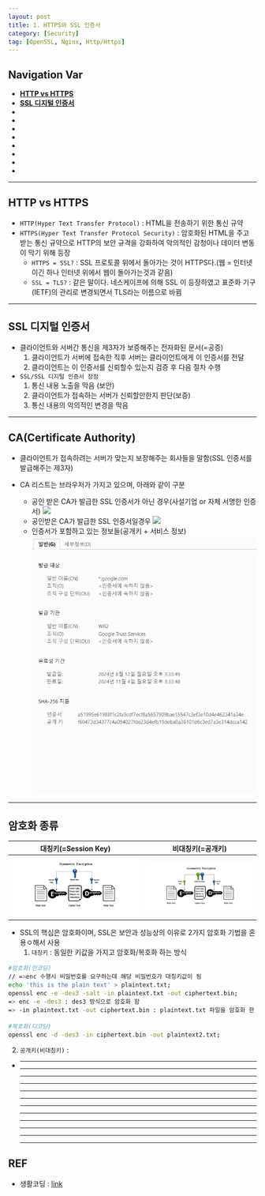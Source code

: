 ```yaml
---
layout: post
title: 1. HTTPS와 SSL 인증서
category: [Security]
tag: [OpenSSL, Nginx, Http/Https]
---
```


## Navigation Var

- **[HTTP vs HTTPS](#http-vs-https)**
- **[SSL 디지털 인증서](#ssl-디지털-인증서)**
- **[]()**
- **[]()**
- **[]()**
- **[]()**
- **[]()**
- **[]()**
- **[]()**
- **[]()**

---

## HTTP vs HTTPS

- `HTTP(Hyper Text Transfer Protocol)` : HTML을 전송하기 위한 통신 규약
- `HTTPS(Hyper Text Transfer Protocol Security)` : 암호화된 HTML을 주고 받는 통신 규약으로 HTTP의 보안 규격을 강화하여 악의적인 감청이나 데이터 변동이 막기 위해 등장
  - `HTTPS = SSL?` : SSL 프로토콜 위에서 돌아가는 것이 HTTPS다.(웹 = 인터넷이긴 하나 인터넷 위에서 웹이 돌아가는것과 같음)
  - `SSL = TLS?` : 같은 말이다. 네스케이프에 의해 SSL 이 등장하였고 표준화 기구(IETF)의 관리로 변경되면서 TLS라는 이름으로 바뀜

---

## SSL 디지털 인증서

- 클라이언트와 서버간 통신을 제3자가 보증해주는 전자화된 문서(=공증)
  1. 클라이언트가 서버에 접속한 직후 서버는 클라이언트에게 이 인증서를 전달
  2. 클라이언트는 이 인증서를 신뢰할수 있는지 검증 후 다음 절차 수행
- `SSL/SSL 디지털 인증서 장점`
  1. 통신 내용 노출을 막음 (보안)
  2. 클라이언트가 접속하는 서버가 신뢰할만한지 판단(보증)
  3. 통신 내용의 악의적인 변경을 막음

---

## CA(Certificate Authority)

- 클라이언트가 접속하려는 서버가 맞는지 보장해주는 회사들을 말함(SSL 인증서를 발급해주는 제3자)
- CA 리스트는 브라우저가 가지고 있으며, 아래와 같이 구분

  - 공인 받은 CA가 발급한 SSL 인증서가 아닌 경우(사설기업 or 자체 서명한 인증서)
    <img src=https://s3.ap-northeast-2.amazonaws.com/opentutorials-user-file/module/228/1536.gif>
  - 공인받은 CA가 발급한 SSL 인증서일경우
    <img src=https://s3.ap-northeast-2.amazonaws.com/opentutorials-user-file/module/228/1537.gif>

  * 인증서가 포함하고 있는 정보들(공개키 + 서비스 정보)
    <img src="/public/img/SSL/Certificate.png">

---

## 암호화 종류

| 대칭키(=Session Key)                        | 비대칭키(=공개키)                                      |
| ------------------------------------------- | ------------------------------------------------------ |
| ![Session Key](/public/img/SSL/session.png) | ![Session Key](/public/img/SSL/private_public_key.png) |

- SSL의 핵심은 암호화이며, SSL은 보안과 성능상의 이유로 2가지 암호화 기법을 혼용ㅇ해서 사용
  1. `대칭키` : 동일한 키값을 가지고 암호화/복호화 하는 방식

```bash
#암호화(인코딩)
// =>enc 수행시 비밀번호를 요구하는데 해당 비밀번호가 대칭키값이 됨
echo 'this is the plain text' > plaintext.txt;
openssl enc -e -des3 -salt -in plaintext.txt -out ciphertext.bin;
=> enc -e -des3 : des3 방식으로 암호화 함
=> -in plaintext.txt -out ciphertext.bin : plaintext.txt 파일을 암호화 한 결과를 ciphertext.bin 파일에 저장함

#복호화(디코딩)
openssl enc -d -des3 -in ciphertext.bin -out plaintext2.txt;
```

2. `공개키(비대칭키)` :

- ***

  ***

  ***

  ***

  ***

  ***

  ***

  ***

  ***

  ***

  ***

  ***

## REF

- 생활코딩 : [link](https://opentutorials.org/course/228/4894)
